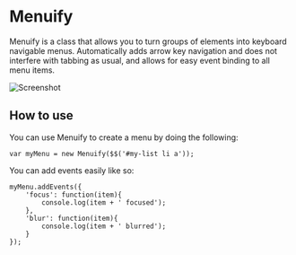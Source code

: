 Menuify
===========

Menuify is a class that allows you to turn groups of elements into keyboard navigable menus.  Automatically adds arrow key navigation and does not interfere with tabbing as usual, and allows for easy event binding to all menu items.

![Screenshot](http://re5et.github.com/projects/menuify/assets/images/screenshot.png)

How to use
----------

You can use Menuify to create a menu by doing the following:

	var myMenu = new Menuify($$('#my-list li a'));

You can add events easily like so:

	myMenu.addEvents({
		'focus': function(item){
			console.log(item + ' focused');
		},
		'blur': function(item){
			console.log(item + ' blurred');
		}
	});
